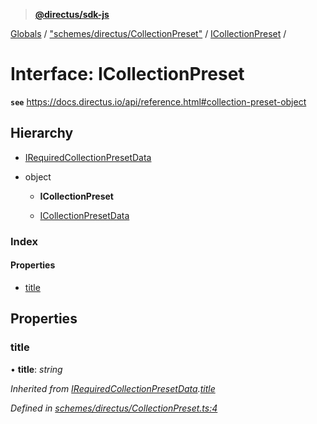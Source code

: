 > **[@directus/sdk-js](../README.md)**

[Globals](../README.md) / ["schemes/directus/CollectionPreset"](../modules/_schemes_directus_collectionpreset_.md) / [ICollectionPreset](_schemes_directus_collectionpreset_.icollectionpreset.md) /

# Interface: ICollectionPreset

**`see`** https://docs.directus.io/api/reference.html#collection-preset-object

## Hierarchy

* [IRequiredCollectionPresetData](_schemes_directus_collectionpreset_.irequiredcollectionpresetdata.md)

* object

  * **ICollectionPreset**

  * [ICollectionPresetData](_schemes_request_collection_.icollectionpresetdata.md)

### Index

#### Properties

* [title](_schemes_directus_collectionpreset_.icollectionpreset.md#title)

## Properties

###  title

• **title**: *string*

*Inherited from [IRequiredCollectionPresetData](_schemes_directus_collectionpreset_.irequiredcollectionpresetdata.md).[title](_schemes_directus_collectionpreset_.irequiredcollectionpresetdata.md#title)*

*Defined in [schemes/directus/CollectionPreset.ts:4](https://github.com/janbiasi/sdk-js/blob/b445ae7/src/schemes/directus/CollectionPreset.ts#L4)*